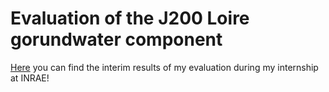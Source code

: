# Evaluation of the J200 Loire gorundwater component

[Here](https://carluna.github.io/j2k/) you can find the interim results of my evaluation during my internship at INRAE!
